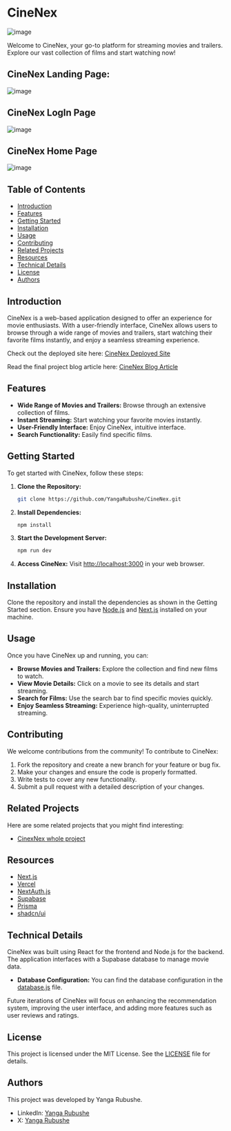 # CineNex
![image](https://github.com/YangaRubushe/cinenex-landingpage/assets/118383164/2ddf00fc-c25d-4a60-addd-2401461052ce)


Welcome to CineNex, your go-to platform for streaming movies and trailers. Explore our vast collection of films and start watching now!

## CineNex Landing Page:
![image](https://github.com/YangaRubushe/cinenex-landingpage/assets/118383164/4a99364c-629d-4a72-8398-e16d86e54723)

## CineNex LogIn Page
![image](https://github.com/YangaRubushe/cinenex-landingpage/assets/118383164/8bedd662-3751-4fd8-ad39-9e187f1c9acb)

## CineNex Home Page
![image](https://github.com/YangaRubushe/cinenex-landingpage/assets/118383164/bfe4189c-ebe7-4ae1-9fd2-1ed029b0eb75)

## Table of Contents

- [Introduction](#introduction)
- [Features](#features)
- [Getting Started](#getting-started)
- [Installation](#installation)
- [Usage](#usage)
- [Contributing](#contributing)
- [Related Projects](#related-projects)
- [Resources](#resources)
- [Technical Details](#technical-details)
- [License](#license)
- [Authors](#authors)

## Introduction

CineNex is a web-based application designed to offer an experience for movie enthusiasts. With a user-friendly interface, CineNex allows users to browse through a wide range of movies and trailers, start watching their favorite films instantly, and enjoy a seamless streaming experience.

Check out the deployed site here: [CineNex Deployed Site](http://your-deployed-site-link.com)

Read the final project blog article here: [CineNex Blog Article](http://your-blog-article-link.com)

## Features

- **Wide Range of Movies and Trailers:** Browse through an extensive collection of films.
- **Instant Streaming:** Start watching your favorite movies instantly.
- **User-Friendly Interface:** Enjoy CineNex, intuitive interface.
- **Search Functionality:** Easily find specific films.

## Getting Started

To get started with CineNex, follow these steps:

1. **Clone the Repository:**
   ```sh
   git clone https://github.com/YangaRubushe/CineNex.git
   ```

2. **Install Dependencies:**
   ```sh
   npm install
   ```

3. **Start the Development Server:**
   ```sh
   npm run dev
   ```

4. **Access CineNex:**
   Visit [http://localhost:3000](http://localhost:3000) in your web browser.

## Installation

Clone the repository and install the dependencies as shown in the Getting Started section. Ensure you have [Node.js](https://nodejs.org/) and [Next.js](https://nextjs.org/) installed on your machine.

## Usage

Once you have CineNex up and running, you can:

- **Browse Movies and Trailers:** Explore the collection and find new films to watch.
- **View Movie Details:** Click on a movie to see its details and start streaming.
- **Search for Films:** Use the search bar to find specific movies quickly.
- **Enjoy Seamless Streaming:** Experience high-quality, uninterrupted streaming.

## Contributing

We welcome contributions from the community! To contribute to CineNex:

1. Fork the repository and create a new branch for your feature or bug fix.
2. Make your changes and ensure the code is properly formatted.
3. Write tests to cover any new functionality.
4. Submit a pull request with a detailed description of your changes.

## Related Projects

Here are some related projects that you might find interesting:

- [CinexNex whole project](https://github.com/YangaRubushe/CineNex)

## Resources

- [Next.js](https://nextjs.org/)
- [Vercel](https://vercel.com/)
- [NextAuth.js](https://next-auth.js.org/)
- [Supabase](https://supabase.com/)
- [Prisma](https://www.prisma.io/)
- [shadcn/ui](https://shadcn.dev/)

## Technical Details

CineNex was built using React for the frontend and Node.js for the backend. The application interfaces with a Supabase database to manage movie data.

- **Database Configuration:** You can find the database configuration in the [database.js](path/to/database.js) file.

Future iterations of CineNex will focus on enhancing the recommendation system, improving the user interface, and adding more features such as user reviews and ratings.

## License

This project is licensed under the MIT License. See the [LICENSE](LICENSE) file for details.

## Authors

This project was developed by Yanga Rubushe.

- LinkedIn: [Yanga Rubushe](https://www.linkedin.com/in/yangarubushe)
- X: [Yanga Rubushe](https://www.x.com/yangarubushe)
